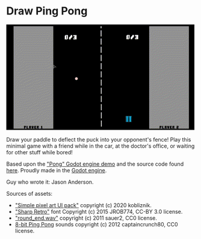 # Draw Ping Pong

![Example of gameplay](Draw_game.gif)

Draw your paddle to deflect the puck into your opponent's fence! Play this minimal game with a friend while in the car, at the doctor's office, or waiting for other stuff while bored!

Based upon the ["Pong" Godot engine demo](https://github.com/godotengine/godot-demo-projects/tree/3.4-585455e/2d/pong) and the source code found [here](https://github.com/k0il/DrawingLine). Proudly made in the [Godot engine](https://www.godotengine.org).

Guy who wrote it: Jason Anderson.

Sources of assets:

* ["Simple pixel art UI pack"](https://kobliznik.itch.io/pixel-ui-pack) copyright (c) 2020 kobliznik.
* ["Sharp Retro"](https://opengameart.org/content/sharp-retro-font) font Copyright (c) 2015 JROB774, CC-BY 3.0 license.
* ["round_end.wav"](https://opengameart.org/content/oldschool-win-and-die-jump-and-run-sounds) copyright (c) 2011 sauer2, CC0 license.
* [8-bit Ping Pong](https://opengameart.org/content/3-ping-pong-sounds-8-bit-style) sounds copyright (c) 2012 captaincrunch80, CC0 license.